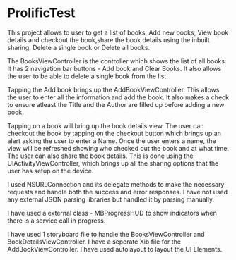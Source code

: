 # ProlificTest

This project allows to user to get a list of books, Add new books, View book details and checkout the book,share the book details using the inbuilt sharing, Delete a single book or Delete all books.

The BooksViewController is the controller which shows the list of all books. It has 2 navigation bar buttons - Add book and Clear Books. It also allows the user to be able to delete a single book from the list.

Tapping the Add book brings up the AddBookViewController. This allows the user to enter all the information and add the book. It also makes a check to ensure atleast the Title and the Author are filled up before adding a new book.

Tapping on a book will bring up the book details view. The user can checkout the book by tapping on the checkout button which brings up an alert asking the user to enter a Name. Once the user enters a name, the view will be refreshed showing who checked out the book and at what time. The user can also share the book details. This is done using the UIActivityViewController, which brings up all the sharing options that the user has setup on the device.

I used NSURLConnection and its delegate methods to make the necessary requests and handle both the success and error responses.
I have not used any external JSON parsing libraries but handled it by parsing manually.

I have used a external class - MBProgressHUD to show indicators when there is a service call in progress.

I have used 1 storyboard file to handle the BooksViewController and BookDetailsViewController. I have a seperate Xib file for the AddBookViewController. I have used autolayout to layout the UI Elements.

